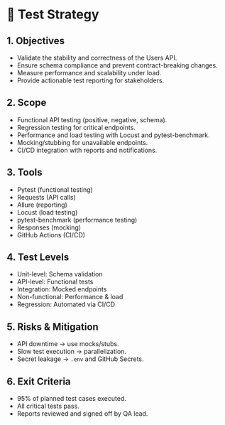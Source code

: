 # 📘 Test Strategy

## 1. Objectives
- Validate the stability and correctness of the Users API.
- Ensure schema compliance and prevent contract-breaking changes.
- Measure performance and scalability under load.
- Provide actionable test reporting for stakeholders.

## 2. Scope
- Functional API testing (positive, negative, schema).
- Regression testing for critical endpoints.
- Performance and load testing with Locust and pytest-benchmark.
- Mocking/stubbing for unavailable endpoints.
- CI/CD integration with reports and notifications.

## 3. Tools
- Pytest (functional testing)
- Requests (API calls)
- Allure (reporting)
- Locust (load testing)
- pytest-benchmark (performance testing)
- Responses (mocking)
- GitHub Actions (CI/CD)

## 4. Test Levels
- Unit-level: Schema validation
- API-level: Functional tests
- Integration: Mocked endpoints
- Non-functional: Performance & load
- Regression: Automated via CI/CD

## 5. Risks & Mitigation
- API downtime → use mocks/stubs.
- Slow test execution → parallelization.
- Secret leakage → `.env` and GitHub Secrets.

## 6. Exit Criteria
- 95% of planned test cases executed.
- All critical tests pass.
- Reports reviewed and signed off by QA lead.
